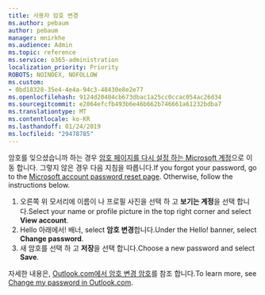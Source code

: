 ```yaml
---
title: 사용자 암호 변경
ms.author: pebaum
author: pebaum
manager: mnirkhe
ms.audience: Admin
ms.topic: reference
ms.service: o365-administration
localization_priority: Priority
ROBOTS: NOINDEX, NOFOLLOW
ms.custom:
- 0bd18328-35e4-4e4a-94c3-48430e8e2e77
ms.openlocfilehash: 9124d20404cb673dbac1a25cc0ccac054ac26d34
ms.sourcegitcommit: e2864efcfb493b6e46b662b746661a61232bdba7
ms.translationtype: MT
ms.contentlocale: ko-KR
ms.lasthandoff: 01/24/2019
ms.locfileid: "29478785"
---
```

<span data-ttu-id="f3760-p101">암호를 잊으셨습니까 하는 경우 [암호 페이지를 다시 설정 하는 Microsoft 계정](https://go.microsoft.com/fwlink/p/?linkid=841909)으로 이동 합니다. 그렇지 않은 경우 다음 지침을 따릅니다.</span><span class="sxs-lookup"><span data-stu-id="f3760-p101">If you forgot your password, go to the [Microsoft account password reset page](https://go.microsoft.com/fwlink/p/?linkid=841909). Otherwise, follow the instructions below.</span></span>
  
1. <span data-ttu-id="f3760-104">오른쪽 위 모서리에 이름이 나 프로필 사진을 선택 하 고 **보기는 계정**을 선택 합니다.</span><span class="sxs-lookup"><span data-stu-id="f3760-104">Select your name or profile picture in the top right corner and select **View account**.</span></span>
2. <span data-ttu-id="f3760-p102">Hello 아래에서! 배너, select **암호 변경**합니다.</span><span class="sxs-lookup"><span data-stu-id="f3760-p102">Under the Hello! banner, select **Change password**.</span></span>
3. <span data-ttu-id="f3760-107">새 암호를 선택 하 고 **저장**을 선택 합니다.</span><span class="sxs-lookup"><span data-stu-id="f3760-107">Choose a new password and select **Save**.</span></span>

<span data-ttu-id="f3760-108">자세한 내용은, [Outlook.com에서 암호 변경 암호](https://support.office.com/article/2138d690-811c-4545-b2f3-e4dbe80c9735.aspx)를 참조 합니다.</span><span class="sxs-lookup"><span data-stu-id="f3760-108">To learn more, see [Change my password in Outlook.com](https://support.office.com/article/2138d690-811c-4545-b2f3-e4dbe80c9735.aspx).</span></span>